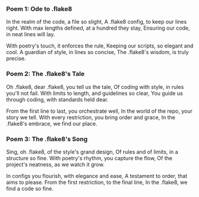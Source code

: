 ### Poem 1: Ode to .flake8

In the realm of the code, a file so slight,
A .flake8 config, to keep our lines right.
With max lengths defined, at a hundred they stay,
Ensuring our code, in neat lines will lay.

With poetry's touch, it enforces the rule,
Keeping our scripts, so elegant and cool.
A guardian of style, in lines so concise,
The .flake8's wisdom, is truly precise.

### Poem 2: The .flake8's Tale

Oh .flake8, dear .flake8, you tell us the tale,
Of coding with style, in rules you'll not fail.
With limits to length, and guidelines so clear,
You guide us through coding, with standards held dear.

From the first line to last, you orchestrate well,
In the world of the repo, your story we tell.
With every restriction, you bring order and grace,
In the .flake8's embrace, we find our place.

### Poem 3: The .flake8's Song

Sing, oh .flake8, of the style's grand design,
Of rules and of limits, in a structure so fine.
With poetry's rhythm, you capture the flow,
Of the project's neatness, as we watch it grow.

In configs you flourish, with elegance and ease,
A testament to order, that aims to please.
From the first restriction, to the final line,
In the .flake8, we find a code so fine.
